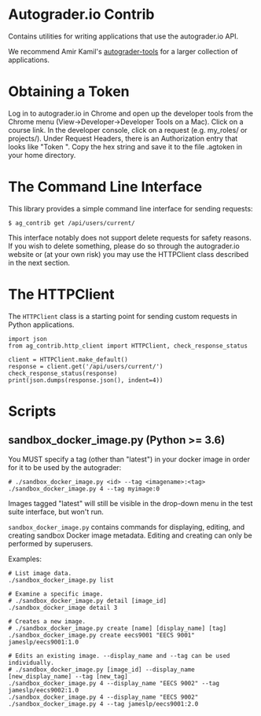# Autograder.io Contrib
Contains utilities for writing applications that use the autograder.io API.

We recommend Amir Kamil's [autograder-tools](https://gitlab.eecs.umich.edu/akamil/autograder-tools/tree/master) for a larger collection of applications.

# Obtaining a Token
Log in to autograder.io in Chrome and open up the developer tools
from the Chrome menu (View->Developer->Developer Tools on a Mac).
Click on a course link. In the developer console, click on a request
(e.g. my_roles/ or projects/). Under Request Headers, there is an
Authorization entry that looks like "Token ". Copy
the hex string and save it to the file .agtoken in your home
directory.

# The Command Line Interface
This library provides a simple command line interface for sending requests:
```
$ ag_contrib get /api/users/current/
```

This interface notably does not support delete requests for safety reasons. If you wish to delete something, please do so through the autograder.io website or (at your own risk) you may use the HTTPClient class described in the next section.

# The HTTPClient
The `HTTPClient` class is a starting point for sending custom requests in Python applications.
```
import json
from ag_contrib.http_client import HTTPClient, check_response_status

client = HTTPClient.make_default()
response = client.get('/api/users/current/')
check_response_status(response)
print(json.dumps(response.json(), indent=4))
```

# Scripts
## sandbox_docker_image.py (Python >= 3.6)
You MUST specify a tag (other than "latest") in your docker image in order for it to be used by the autograder:

```
# ./sandbox_docker_image.py <id> --tag <imagename>:<tag>
./sandbox_docker_image.py 4 --tag myimage:0
```

Images tagged "latest" will still be visible in the drop-down menu in the test suite interface, but won't run.

`sandbox_docker_image.py` contains commands for displaying, editing, and creating sandbox Docker image metadata. Editing and creating can only be performed by superusers.

Examples:
```
# List image data.
./sandbox_docker_image.py list

# Examine a specific image.
# ./sandbox_docker_image.py detail [image_id]
./sandbox_docker_image detail 3

# Creates a new image.
# ./sandbox_docker_image.py create [name] [display_name] [tag]
./sandbox_docker_image.py create eecs9001 "EECS 9001" jameslp/eecs9001:1.0

# Edits an existing image. --display_name and --tag can be used individually.
# ./sandbox_docker_image.py [image_id] --display_name [new_display_name] --tag [new_tag]
./sandbox_docker_image.py 4 --display_name "EECS 9002" --tag jameslp/eecs9002:1.0
./sandbox_docker_image.py 4 --display_name "EECS 9002"
./sandbox_docker_image.py 4 --tag jameslp/eecs9001:2.0
```
